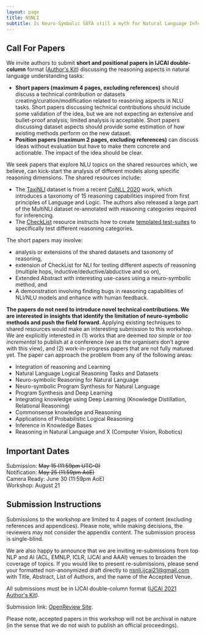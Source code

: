 ```yaml
---
layout: page
title: NSNLI
subtitle: Is Neuro-Symbolic SOTA still a myth for Natural Language Inference?
---
```

<!-- <p style="border:1px; border-style:solid; border-color:#005cb9; padding: 1em; background-color:#f1f5f9"> Submission deadline extended to <b>May 15 (11:59pm UTC-0)</b> (Final Extension).</p> -->
<h2>Call For Papers</h2>

We invite authors to submit <b>short and positional papers in IJCAI double-column</b> format (<a href="https://www.ijcai.org/authors_kit">Author's Kit</a>) discussing the reasoning aspects in natural language understanding tasks:
<ul><li> <b>Short papers (maximum 4 pages, excluding references)</b> should discuss a technical contribution or datasets creating/curation/modification related to reasoning aspects in NLU tasks. Short papers discussing technical contributions should include some validation of the idea, but we are not expecting an extensive and bullet-proof analysis; limited analysis is acceptable. Short papers discussing dataset aspects should provide some estimation of how existing methods perform on the new dataset.</li>
<li> <b>Position papers (maximum 2 pages, excluding references)</b> can discuss ideas without evaluation but have to make them concrete and actionable. The impact of the idea should be clear.</li>
</ul>

We seek papers that explore NLU topics on the shared resources which, we believe, can kick-start the analysis of different models along specific reasoning dimensions. The shared resources include:
<ul>
<li> The <a href="https://nsnli.github.io/taxinli/">TaxiNLI</a> dataset is from a recent <a href="https://www.aclweb.org/anthology/2020.conll-1.4.pdf">CoNLL 2020</a> work, which introduces a taxonomy of 15 reasoning capabilities inspired from first principles of Language and Logic. The authors also released a large part of the MultiNLI dataset re-annotated with reasoning categories required for inferencing. </li>
<li> The <a href="https://nsnli.github.io/checklist/">CheckList</a> resource instructs how to create <a href="https://homes.cs.washington.edu/~marcotcr/acl20_checklist.pdf">templated test-suites</a> to specifically test different reasoning categories. </li>
</ul>

The short papers may involve: 
<ul>
<li> analysis or extensions of the shared datasets and taxonomy of reasoning, </li>
<li> extension of CheckList for NLI for testing different aspects of reasoning (multiple hops, inductive/deductive/abductive and so on), </li>
<li> Extended Abstract with interesting use-cases using a neuro-symbolic method, and </li>
<li> A demonstration involving finding bugs in reasoning capabilities of NLI/NLU models and enhance with human feedback. </li>
</ul>
 
<b>The papers do not need to introduce novel technical contributions. We are interested in insights that identify the limitation of neuro-symbolic methods and push the field forward. </b> Applying existing techniques to shared resources would make an interesting submission to this workshop. We are explicitly interested in (1) works that are deemed <em>too simple</em> or <em>too incremental</em> to publish at a conference (we as the organisers don’t agree with this view), and (2) work-in-progress papers that are not fully matured yet. The paper can approach the problem from any of the following areas:
<ul>
	<li>Integration of reasoning and Learning</li>
	<li>Natural Language Logical Reasoning Tasks and Datasets</li>
	<li>Neuro-symbolic Reasoning for Natural Language</li>
	<li>Neuro-symbolic Program Synthesis for Natural Language</li>
	<li>Program Synthesis and Deep Learning</li>
	<li>Integrating knowledge using Deep Learning (Knowledge Distillation, Relational
	Reasoning)</li>
	<li>Commonsense knowledge and Reasoning</li>
	<li>Applications of Probabilistic Logical Reasoning</li>
	<li>Inference in Knowledge Bases</li>
	<li>Reasoning in Natural Language and X (Computer Vision, Robotics)</li>
</ul>


<h2>Important Dates</h2>
Submission: <s> May 15 (11:59pm UTC-0) </s> <br>
Notification: <s>May 25 (11:59pm AoE)</s> <br>
Camera Ready: June 30 (11:59pm AoE)<br>
Workshop: August 21

<h2>Submission Instructions</h2>
Submissions to the workshop are limited to 4 pages of content (excluding references and appendices). Please note, while making decisions, the reviewers may not consider the appendix content. The submission process is single-blind. 

We are also happy to announce that we are inviting re-submissions from top NLP and AI (ACL, EMNLP, ICLR, IJCAI and AAAI) venues to broaden the coverage of topics. If you would like to present re-submissions, please send your formatted non-anonymized draft directly to nsnli.ijcai21@gmail.com with Title, Abstract, List of Authors, and the name of the Accepted Venue.

All submissions must be in IJCAI double-column format (<a href="https://www.ijcai.org/authors_kit">IJCAI 2021 Author's Kit</a>).

Submission link: <a href="https://openreview.net/group?id=ijcai.org/IJCAI/2021/Workshop/NSNLI">OpenReview Site</a>. 

Please note, accepted papers in this workshop will not be archival in nature (in the sense that we do not wish to publish an official proceedings).
